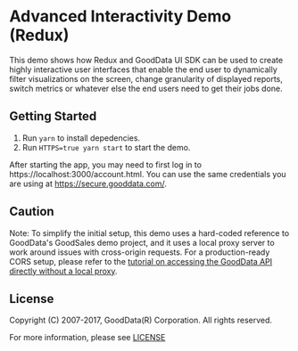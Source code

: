 # Advanced Interactivity Demo (Redux)

This demo shows how Redux and GoodData UI SDK can be used to create
highly interactive user interfaces that enable the end user to dynamically
filter visualizations on the screen, change granularity of displayed reports,
switch metrics or whatever else the end users need to get their jobs
done.

## Getting Started

1. Run `yarn` to install depedencies.
2. Run `HTTPS=true yarn start` to start the demo.

After starting the app, you may need to first log in to https://localhost:3000/account.html. You can use the same credentials you are using at https://secure.gooddata.com/.

## Caution

Note: To simplify the initial setup, this demo uses a hard-coded reference to GoodData's GoodSales demo project, and it uses a local proxy server to work around issues with cross-origin requests. For a production-ready CORS setup, please refer to the [tutorial on accessing the GoodData API directly without a local proxy](https://help.gooddata.com/display/bHsp5IhQjuz0e6HS0s76/How+to+Access+the+GoodData+API+Directly).

## License
Copyright (C) 2007-2017, GoodData(R) Corporation. All rights reserved.

For more information, please see
[LICENSE](https://github.com/gooddata/ui-sdk-examples/blob/master/LICENSE)
